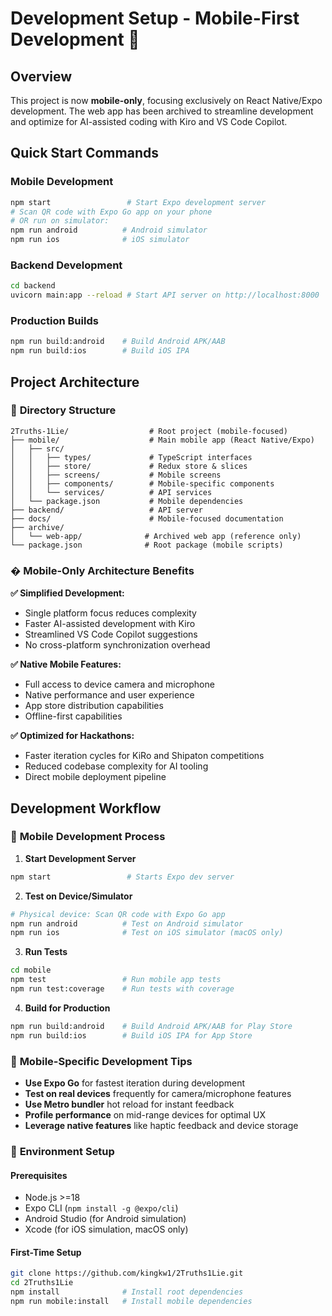 # Development Setup - Mobile-First Development 🚀

## Overview
This project is now **mobile-only**, focusing exclusively on React Native/Expo development. The web app has been archived to streamline development and optimize for AI-assisted coding with Kiro and VS Code Copilot.

## Quick Start Commands

### Mobile Development
```bash
npm start                 # Start Expo development server
# Scan QR code with Expo Go app on your phone
# OR run on simulator:
npm run android          # Android simulator  
npm run ios              # iOS simulator
```

### Backend Development
```bash
cd backend
uvicorn main:app --reload # Start API server on http://localhost:8000
```

### Production Builds
```bash
npm run build:android    # Build Android APK/AAB
npm run build:ios        # Build iOS IPA
```

## Project Architecture

### 📁 **Directory Structure**
```
2Truths-1Lie/                  # Root project (mobile-focused)
├── mobile/                    # Main mobile app (React Native/Expo)
│   ├── src/
│   │   ├── types/             # TypeScript interfaces
│   │   ├── store/             # Redux store & slices
│   │   ├── screens/           # Mobile screens
│   │   ├── components/        # Mobile-specific components
│   │   └── services/          # API services
│   └── package.json           # Mobile dependencies
├── backend/                   # API server
├── docs/                      # Mobile-focused documentation
├── archive/
│   └── web-app/              # Archived web app (reference only)
└── package.json              # Root package (mobile scripts)
```

### � **Mobile-Only Architecture Benefits**

**✅ Simplified Development:**
- Single platform focus reduces complexity
- Faster AI-assisted development with Kiro
- Streamlined VS Code Copilot suggestions
- No cross-platform synchronization overhead

**✅ Native Mobile Features:**
- Full access to device camera and microphone
- Native performance and user experience
- App store distribution capabilities
- Offline-first capabilities

**✅ Optimized for Hackathons:**
- Faster iteration cycles for KiRo and Shipaton competitions
- Reduced codebase complexity for AI tooling
- Direct mobile deployment pipeline

## Development Workflow

### 🚀 **Mobile Development Process**

1. **Start Development Server**
```bash
npm start                 # Starts Expo dev server
```

2. **Test on Device/Simulator**
```bash
# Physical device: Scan QR code with Expo Go app
npm run android          # Test on Android simulator
npm run ios              # Test on iOS simulator (macOS only)
```

3. **Run Tests**
```bash
cd mobile
npm test                 # Run mobile app tests
npm run test:coverage    # Run tests with coverage
```

4. **Build for Production**
```bash
npm run build:android    # Build Android APK/AAB for Play Store
npm run build:ios        # Build iOS IPA for App Store
```

### 📱 **Mobile-Specific Development Tips**

- **Use Expo Go** for fastest iteration during development
- **Test on real devices** frequently for camera/microphone features
- **Use Metro bundler** hot reload for instant feedback
- **Profile performance** on mid-range devices for optimal UX
- **Leverage native features** like haptic feedback and device storage

### 🔧 **Environment Setup**

#### Prerequisites
- Node.js >=18
- Expo CLI (`npm install -g @expo/cli`)
- Android Studio (for Android simulation)
- Xcode (for iOS simulation, macOS only)

#### First-Time Setup
```bash
git clone https://github.com/kingkw1/2Truths1Lie.git
cd 2Truths1Lie
npm install              # Install root dependencies
npm run mobile:install   # Install mobile dependencies
```
